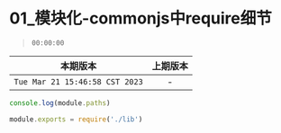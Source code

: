 # 01_模块化-commonjs中require细节

> `00:00:00`

|本期版本|上期版本
|:---:|:---:
`Tue Mar 21 15:46:58 CST 2023` | -


```javascript
console.log(module.paths)
```

```javascript
module.exports = require('./lib')
```